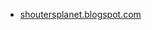 * [shoutersplanet.blogspot.com](https://shoutersplanet.blogspot.com/2017/10/change-specific-link-color-in-blogger.html)
